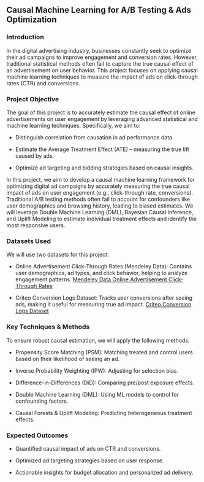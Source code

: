 ## Causal Machine Learning for A/B Testing & Ads Optimization

### Introduction

In the digital advertising industry, businesses constantly seek to optimize their ad campaigns to improve engagement and conversion rates. However, traditional statistical methods often fail to capture the true causal effect of an advertisement on user behavior. This project focuses on applying causal machine learning techniques to measure the impact of ads on click-through rates (CTR) and conversions.

### Project Objective

The goal of this project is to accurately estimate the causal effect of online advertisements on user engagement by leveraging advanced statistical and machine learning techniques. Specifically, we aim to:

- Distinguish correlation from causation in ad performance data.

- Estimate the Average Treatment Effect (ATE) – measuring the true lift caused by ads.

- Optimize ad targeting and bidding strategies based on causal insights.

In this project, we aim to develop a causal machine learning framework for optimizing digital ad campaigns by accurately measuring the true causal impact of ads on user engagement (e.g., click-through rate, conversions). Traditional A/B testing methods often fail to account for confounders like user demographics and browsing history, leading to biased estimates. We will leverage Double Machine Learning (DML), Bayesian Causal Inference, and Uplift Modeling to estimate individual treatment effects and identify the most responsive users.

### Datasets Used

We will use two datasets for this project:

- Online Advertisement Click-Through Rates (Mendeley Data): Contains user demographics, ad types, and click behavior, helping to analyze engagement patterns. [Mendeley Data Online Advertisement Click-Through Rates](https://data.mendeley.com/datasets/wrvjmdtjd9/1)

- Criteo Conversion Logs Dataset: Tracks user conversions after seeing ads, making it useful for measuring true ad impact.
[Criteo Conversion Logs Dataset](https://ailab.criteo.com/criteo-sponsored-search-conversion-log-dataset/)

### Key Techniques & Methods

To ensure robust causal estimation, we will apply the following methods:

- Propensity Score Matching (PSM): Matching treated and control users based on their likelihood of seeing an ad.

- Inverse Probability Weighting (IPW): Adjusting for selection bias.

- Difference-in-Differences (DiD): Comparing pre/post exposure effects.

- Double Machine Learning (DML): Using ML models to control for confounding factors.

- Causal Forests & Uplift Modeling: Predicting heterogeneous treatment effects.

### Expected Outcomes

- Quantified causal impact of ads on CTR and conversions.

- Optimized ad targeting strategies based on user response.

- Actionable insights for budget allocation and personalized ad delivery.

